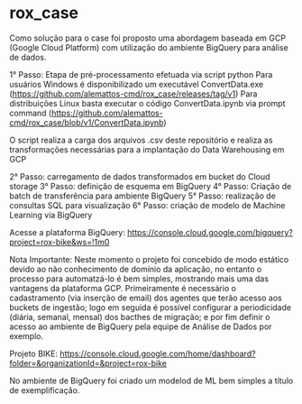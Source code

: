 # rox_case
Como solução para o case foi proposto uma abordagem baseada em GCP (Google Cloud Platform) com utilização do ambiente BigQuery para análise de dados.


1° Passo: Etapa de pré-processamento efetuada via script python
  Para usuários Windows é disponibilizado um executável ConvertData.exe (https://github.com/alemattos-cmd/rox_case/releases/tag/v1)
  Para distribuições Linux basta executar o código ConvertData.ipynb via prompt command (https://github.com/alemattos-cmd/rox_case/blob/v1/ConvertData.ipynb)
  
  O script realiza a carga dos arquivos .csv deste repositório e realiza as transformações necessárias para a implantação do Data Warehousing em GCP
  
2° Passo: carregamento de dados transformados em bucket do Cloud storage
3° Passo: definição de esquema em BigQuery
4° Passo: Criação de batch de transferência para ambiente BigQuery
5° Passo: realização de consultas SQL para visualização
6° Passo: criação de modelo de Machine Learning via BigQuery

Acesse a plataforma BigQuery:
  https://console.cloud.google.com/bigquery?project=rox-bike&ws=!1m0
  
  
Nota Importante:
Neste momento o projeto foi concebido de modo estático devido ao não conhecimento de domínio da aplicação, no entanto o processo para automatzá-lo é bem simples, mostrando mais uma das vantagens da plataforma GCP. Primeiramente é necessário o cadastramento (via inserção de email) dos agentes que terão acesso aos buckets de ingestão; logo em seguida é possível configurar a periodicidade (diária, semanal, mensal) dos bacthes de migração; e por fim definir o acesso ao ambiente de BigQuery pela equipe de Análise de Dados por exemplo.

Projeto BIKE: https://console.cloud.google.com/home/dashboard?folder=&organizationId=&project=rox-bike

No ambiente de BigQuery foi criado um modelod de ML bem simples a título de exemplificação.

